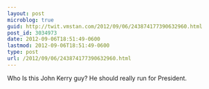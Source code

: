 ```yaml
---
layout: post
microblog: true
guid: http://twit.vmstan.com/2012/09/06/243874177390632960.html
post_id: 3034973
date: 2012-09-06T18:51:49-0600
lastmod: 2012-09-06T18:51:49-0600
type: post
url: /2012/09/06/243874177390632960.html
---
```

Who Is this John Kerry guy? He should really run for President.
